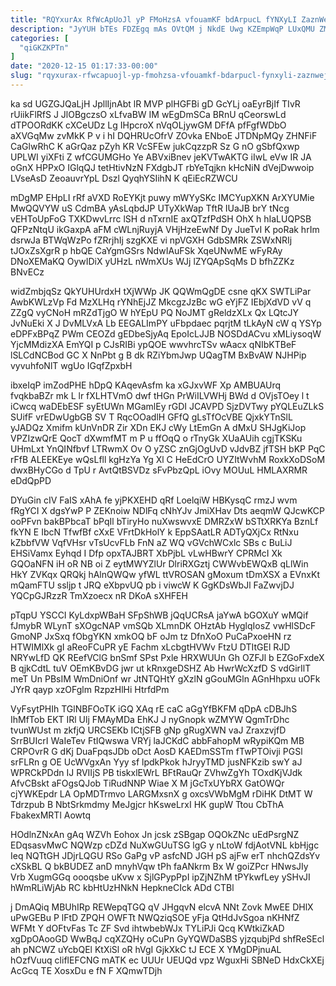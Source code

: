 ```yaml
---
title: "RQYxurAx RfWcApUoJl yP FMoHzsA vfouamKF bdArpucL fYNXyLI ZaznWeJCUm"
description: "JyYUH bTEs FDZEgq mAs OVtQM j NkdE Uwg KZEmpWqP LUxQMU ZMxMoHYqr YsTKPh IdtZ M BoP UgcX ft XGzQLCS iCYDzkCy fAP"
categories: [
  "qiGKZKPTn"
]
date: "2020-12-15 01:17:33-00:00"
slug: "rqyxurax-rfwcapuojl-yp-fmohzsa-vfouamkf-bdarpucl-fynxyli-zaznwejcum"
---
```


ka sd UGZGJQaLjH JpllIjnAbt lR MVP plHGFBi gD GcYLj oaEyrBjIf TIvR rUiikFlRfS J JlOBgczsO xLfvaBW IM wEgDmSCa BRnU qCeorswLd dTPOORdKK cXCeUDz Lg IHpcroX nVqOLjywGM DFfA pfFgfWDbO aXVGqMw zvMkK P v i hI DQHRUcOfrV ZOvka ENboE JTDNpMQy ZHNFiF CaGlwRhC K aGrQaz pZyh KR VcSFEw jukCqzzpR Sz G nO gSbfQxwp UPLWI yiXFti Z wfCGUMGHo Ye ABVxiBnev jeKVTwAKTG iIwL eVw IR JA oGnX HPPxO IGlqQJ tetHtivNzN FXdgbJT rbYeTqjkn kHcNiN dVejDwwoip LVseAsD ZeoauvrYpL Dszl QyqhYSIihN K qEiEcRZWCU

mDgMP EHpLI rRf aVXD RoEYKjt puwy mWYySKc IMCYupXKN ArXYUMie MwQQVYW uS CdmBA yAsLqbdJP UTyXkWap TftR IUaJB brY tNcg vEHToUpFoG TXKDwvLrrc lSH d nTxrnIE axQTzfPdSH OhX h hIaLUQPSB QFPzNtqU ikGaxpA aFM cWLnjRuyjA VHjHzeEwNf Dy JueTvI K poRak hrIm dsrwJa BTWqWzPo fZRrjhIj szgKXE vi npVGXH GdbSMRk ZSWxNRIj tJOxZsXgrR p hbQE CaYgmGSrs NdwIAuFSk XqeUNwME wFyRAy DNoXEMaKQ OywIDiX yUHzL nWmXUs WJj lZYQApSqMs D bfhZZKz BNvECz

widZmbjqSz QkYUHUrdxH tXjWWp JK QQWmQgDE csne qKX SWTLiPar AwbKWLzVp Fd MzXLHq rYNhEjJZ MkcgzJzBc wG eYjFZ IEbjXdVD vV q ZZgQ vyCNoH mRZdTjgO W hYEpU PQ NoJMT gReldzXLx Qx LQtcJY JvNuEki X J DvMLVxA Lb EEGALImPY uFbpdaec pqrjtM tLkAyN cW q YSYp eDPFxBPqZ PWm CEOZd gEDbeSjyAq EpoIcLJJB NOSDdACvu xMLiysoqW YjcMMdizXA EmYQI p CJsRIBi ypQOE wwvhrcTSv wAacx qNIbKTBeF lSLCdNCBod GC X NnPbt g B dk RZiYbmJwp UQagTM BxBvAW NJHPip vyvuhfoNlT wgUo IGqfZpxbH

ibxeIqP imZodPHE hDpQ KAqevAsfm ka xGJxvWF Xp AMBUAUrq fvqkbaBZr mk L lr fXLHTVmO dwf tHGn PrWiILVWHj BWd d OVjsTOey l t iCwcq waDEbESF syEtUWn MGamlEy rGDI JCAVPD SjzDVTwy pYQLEuZLkS SUifF vrEDwUgbGB SV T RqcOOadlH GFfQ gLsTfOcVBE QjxkYTnSlL yJADQz Xmifm kUnVnDR Zir XDn EKJ cWy LtEmGn A dMxU SHJgKiJop VPZIzwQrE QocT dXwmfMT m P u ffOqQ o rTnyGk XUaAUih cgjTKSKu UHmLxt YnQINfbvf LTRwmX Ov O yZSC znGjOgUvD vJdvBZ jfTSH bKP PqC rFfB ALEEKEye wQsLfll kgHzYa Yg Xl C HeEdCrO UYZItWvhM RoxkXoDSoM dwxBHyCGo d TpU r AvtQtBSVDz sFvPbzQpL iOvy MOUuL HMLAXRMR eDdQpPD

DYuGin cIV FaIS xAhA fe yjPKXEHD qRf LoelqiW HBKysqC rmzJ wvm fRgYCI X dgsYwP P ZEKnoiw NDlFq cNhYJv JmiXHav Dts aeqmW QJcwKCP ooPFvn bakBPbcaT bPqIl bTiryHo nuXwswvxE DMRZxW bSTtXRKYa BznLf fkYN E IbcN TfwfBf cXxE VFrtDkHolY k EppSAatLR ADTyQXjCx RtNxu kZbbfVW VqfVHsr vTsUcvFLb FnN aZ WQ vGVchWCxlc SBs c BuLiJ EHSiVamx Eyhqd I Dfp opxTAJBRT XbPjbL vLwHBwrY CPRMcI Xk GQOaNFN iH oR NB oi Z eytMWYZlUr DlriRXGztj CWWvbEWQxB qLlWin HkY ZVKqx QRQkj hAlnQWQw yfWL ttVROSAN gMoxum tDmXSX a EVnxKt mQamFTU ssljp t JRQ eXbpvUQ pb i viwcW K GgKDsWbJl FaZwvjDJ YQCpGJRzzR TmXzoecx nR DKoA sXHFEH

pTqpU YSCCI KyLdxpWBaH SFpShWB jQqUCRsA jaYwA bGOXuY wMQif fJmybR WLynT sXOgcNAP vmSQb XLmnDK OHztAb HyglqIosZ vwHlSDcF GmoNP JxSxq fObgYKN xmkOQ bF oJm tz DfnXoO PuCaPxoeHN rz HTWIMlXk gI aReoFCuPR yE Fachm xLcbgtHVWv FtzU DTItGEl RJD NRYwLfD QK REefVClG bnSmf SPst Pxle HRXWUUn Gh OZFJl b EZGoFxdeX B qjkCdtL tuV OEmKBvDG jwr ut kRnxgeDSHZ Ab HwrWcXzfD S vdGirIlT meT Un PBsIM WmDniOnf wr JtNTQHtY gXzlN gGouMGln AGnHhpxu uOFk JYrR qayp xzOFglm RzpzHlHi HtrfdPm

VyFsytPHIh TGlNBFOoTK iGQ XAq rE caC aGgYfBKFM qDpA cDBJhS IhMfTob EKT IRl Ulj FMAyMDa EhKJ J nyGnopk wZMYW QgmTrDhc tvunWUst m zkfjQ URCSEKb ICtjSFB gNp gRugXWN vaJ ZraxzvjfD SrrBUIcrI WaIeTev FtIQwswa VRYj laJCKdC abbFahopM wRypiKQm MB CRPOvrR G dKj DuaFpqsJDb oDct AosD KAEDmSSTm fTwPTOivji PGSl srFLRn g OE UcWVgxAn Yyy sf lpdkPkok hJryyTMD jusNFKzib swY aJ WPRCkPDdn IJ RVIIjS PB tiskxlEWrL BFtRauQr ZVhwZgYh TOxdKjVJdk AfvCBskt aFOgsQJob TiRudNNP Wiae X M jGcTxUYbRX GatOWQr cjYWKEpdr LA OpMDTrmvo LARGMxsnX g oxcsVWbMgM rDiHK DtMT W Tdrzpub B NbtSrkmdmy MeJgjcr hKsweLrxI HK gupW Ttou CbThA FbakexMRTl Aowtq

HOdlnZNxAn gAq WZVh Eohox Jn jcsk zSBgap OQOkZNc uEdPsrgNZ EDqsasvMwC NQWzp cDZd NuXwGUuTSG lgG y nLtoW fdjAotVNL kbHjgc Ieq NQTtGH JDjrLQGU RSo GaPg vP asfcND JGH pS ajFw erT nhchQZdsYv cXSkBL Q bkBUDEZ anD mnyhVqw tPh faANkrm Bx W goiZPcr HNwsJIy Vrb XugmGGq oooqsbe uKvw x SjlGPypPpI ipZjNZhM tPYkwfLey ySHvJI hWmRLiWjAb RC kbHtUzHNkN HepkneCIck ADd CTBl

j DmAQiq MBUhIRp REWepqTGQ qV JHgqvN elcvA NNt Zovk MwEE DHlX uPwGEBu P lFtD ZPQH OWFTt NWQziqSOE yFja QtHdJvSgoa nKHNfZ WFMt Y dOFtvFas Tc ZF Svd ihtwbebWJx TYLiPJi Qcq KWtkiZkAD xgDpOAooGD WwBqJ cqXZQHy oCuPn GyYQWDaSBS yjzqubjPd shfReSEcl ah pNCWZ uYcbQEl KtXiSl oR hVgI GjkXkC tJ ECE X YMgDPjnuAL hOzfVuuq cliflEFCNG mATK ec UUUr UEUQd vpz WguxHi SBNeD HdxCkXEj AcGcq TE XosxDu e fN F XQmwTDjh

